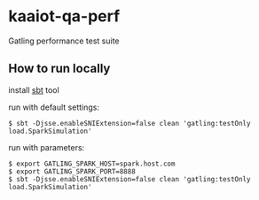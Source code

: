 # kaaiot-qa-perf
Gatling performance test suite

## How to run locally

install [sbt](http://www.scala-sbt.org/download.html) tool

run with default settings:
```
$ sbt -Djsse.enableSNIExtension=false clean 'gatling:testOnly load.SparkSimulation'
```

run with parameters:

```
$ export GATLING_SPARK_HOST=spark.host.com
$ export GATLING_SPARK_PORT=8888
$ sbt -Djsse.enableSNIExtension=false clean 'gatling:testOnly load.SparkSimulation'
```
